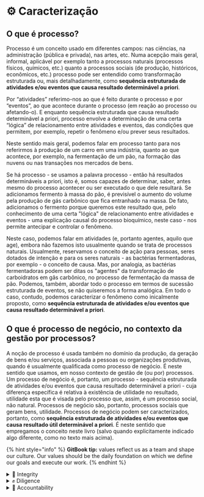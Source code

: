 # ⚙ Caracterização

## O que é processo?

Processo é um conceito usado em diferentes campos: nas ciências, na administração (pública e privada), nas artes, etc. Numa acepção mais geral, informal, aplicável por exemplo tanto a processos naturais (processos físicos, químicos, etc.) quanto a processos sociais (de produção, históricos, econômicos, etc.) processo pode ser entendido como transformação estruturada ou, mais detalhadamente, como **sequência estruturada de atividades e/ou eventos que causa resultado determinável a priori**.

Por “atividades” referimo-nos ao que é feito durante o processo e por “eventos”, ao que acontece durante o processo (em reação ao processo ou afetando-o). E enquanto sequência estruturada que causa resultado determinável a priori, processo envolve a determinação de uma certa “lógica” de relacionamento entre atividades e eventos, das condições que permitem, por exemplo, repetir o fenômeno e/ou prever seus resultados.

Neste sentido mais geral, podemos falar em processo tanto para nos referirmos à produção de um carro em uma indústria, quanto ao que acontece, por exemplo, na fermentação de um pão, na formação das nuvens ou nas transações nos mercados de bens.

Se há processo - se usamos a palavra processo - então há resultados determináveis a priori, isto é, somos capazes de determinar, saber, antes mesmo do processo acontecer ou ser executado o que dele resultará. Se adicionamos fermento à massa do pão, é previsível o aumento do volume pela produção de gás carbônico que fica entranhado na massa. De fato, adicionamos o fermento porque queremos este resultado que, pelo conhecimento de uma certa "lógica" de relacionamento entre atividades e eventos - uma explicação causal do processo bioquímico, neste caso - nos permite antecipar e controlar o fenômeno.

Neste caso, podemos falar em atividades (e, portanto agentes, aquilo que age), embora não fazemos isto usualmente quando se trata de processos naturais. Usualmente, reservamos o conceito de ação para pessoas, seres dotados de intenção e para os seres naturais - as bactérias fermentadoras, por exemplo - o conceito de causa. Mas, por analogia, as bactérias fermentadoras podem ser ditas os "agentes" da transformação de carboidratos em gâs carbônico, no processo de fermentação da massa de pão. Podemos, também, abordar todo o processo em termos de sucessão estruturada de eventos, se não quiseremos a forma analógica. Em todo o caso, contudo, podemos caracterizar o fenômeno como inicalmente proposto, como **sequência estruturada de atividades e/ou eventos que causa resultado determinável a priori**.

## O que é processo de negócio, no contexto da gestão por processos?

A noção de processo é usada também no domínio da produção, da geração de bens e/ou serviços, associada a pessoas ou organizações produtivas, quando é usualmente qualificada como processo de negócio. É neste sentido que usamos, em nosso contexto de gestão de (ou por) processos. Um processo de negócio é, portanto, um processo - sequência estruturada de atividades e/ou eventos que causa resultado determinável a priori - cuja diferença específica é relativa à existência de utilidade no resultado, utilidade esta que é visada pelo processo que, assim, é um processo social, não natural. Processos de negócio são, portanto, processos sociais que geram bens, utilidade.  Processos de negócio podem ser caracterizados, portanto, como **sequência estruturada de atividades e/ou eventos que causa resultado útil determinável a priori**. É neste sentido que empregamos o conceito neste livro (salvo quando explicitamente indicado algo diferente, como no texto mais acima).

{% hint style="info" %}
**GitBook tip:** values reflect us as a team and shape our culture. Our values should be the daily foundation on which we define our goals and execute our work.
{% endhint %}

<details>

<summary>🚀 Integrity</summary>



</details>

<details>

<summary>✊ Diligence</summary>



</details>

<details>

<summary>💪 Accountability</summary>



</details>
